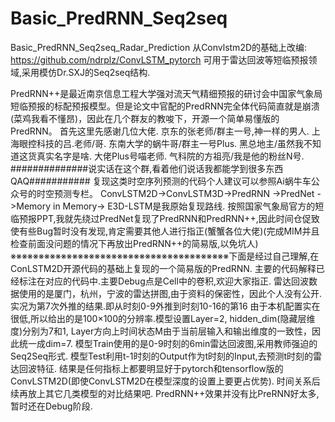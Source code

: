 # Basic_PredRNN_Seq2seq
Basic_PredRNN_Seq2seq_Radar_Prediction
从Convlstm2D的基础上改编: https://github.com/ndrplz/ConvLSTM_pytorch 可用于雷达回波等短临预报领域,采用模仿Dr.SXJ的Seq2seq结构.

PredRNN++是最近南京信息工程大学强对流天气精细预报的研讨会中国家气象局短临预报的标配预报模型。但是论文中官配的PredRNN完全体代码简直就是崩溃(菜鸡我看不懂昂)，因此在几个群友的教唆下，开源一个简单易懂版的PredRNN。
首先这里先感谢几位大佬.
京东的张老师/群主一号,神一样的男人.
上海眼控科技的吕.老师/哥.
东南大学的蜗牛哥/群主一号Plus.
黑总地主/虽然我不知道这货真实名字是啥.
大佬Plus号喵老师.
气科院的方祖亮/我是他的粉丝N号.
##############说实话在这个群,看着他们说话我都能学到很多东西QAQ###########
复现这类时空序列预测的代码个人建议可以参照Ai蜗牛车公众号的时空预测专栏。
ConvLSTM2D->ConvLSTM3D->PredRNN ->PredNet ->Memory in Memory-> E3D-LSTM是我原始复现路线.
按照国家气象局官方的短临预报PPT,我就先绕过PredNet复现了PredRNN和PredRNN++,因此时间仓促致使有些Bug暂时没有发现,肯定需要其他人进行指正(蟹蟹各位大佬)(完成MIM并且检查前面没问题的情况下再放出PredRNN++的简易版,以免坑人)
※※※※※※※※※※※※※※※※※※※※※※※※※※※※※※※※※※※※※※※下面是经过自己理解,在ConLSTM2D开源代码的基础上复现的一个简易版的PredRNN.
主要的代码解释已经标注在对应的代码中.主要Debug点是Cell中的卷积,欢迎大家指正.
雷达回波数据使用的是厦门，杭州，宁波的雷达拼图,由于资料的保密性，因此个人没有公开.
实况为第7次外推的结果.即从时刻0-9外推到时刻10-16的第16
由于本机配置实在很低,所以给出的是100×100的分辨率.模型设置Layer=2, hidden_dim(隐藏层维度)分别为7和1, Layer方向上时间状态M由于当前层输入和输出维度的一致性，因此统一成dim=7.
模型Train使用的是0-9时刻的6min雷达回波图,采用教师强迫的Seq2Seq形式.
模型Test利用t-1时刻的Output作为t时刻的Input,去预测t时刻的雷达回波特征.
结果是任何指标上都要明显好于pytorch和tensorflow版的ConvLSTM2D(即使ConvLSTM2D在模型深度的设置上要更占优势).
时间关系后续再放上其它几类模型的对比结果吧.
PredRNN++效果并没有比PreRNN好太多,暂时还在Debug阶段.
